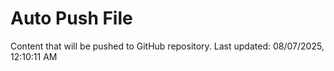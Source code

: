 # Auto Push File

Content that will be pushed to GitHub repository.
Last updated: 08/07/2025, 12:10:11 AM